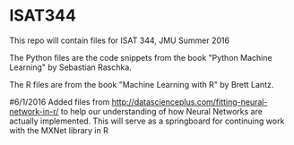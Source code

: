 # ISAT344
This repo will contain files for ISAT 344, JMU Summer 2016

The Python files are the code snippets from the book "Python Machine Learning" by Sebastian Raschka.

The R files are from the book "Machine Learning with R" by Brett Lantz.

#6/1/2016
Added files from http://datascienceplus.com/fitting-neural-network-in-r/ to help our understanding of how Neural Networks are actually implemented. This will serve as a springboard for continuing work with the MXNet library in R
